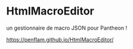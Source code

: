 # HtmlMacroEditor
un gestionnaire de macro JSON pour Pantheon !

https://penflam.github.io/HtmlMacroEditor/
